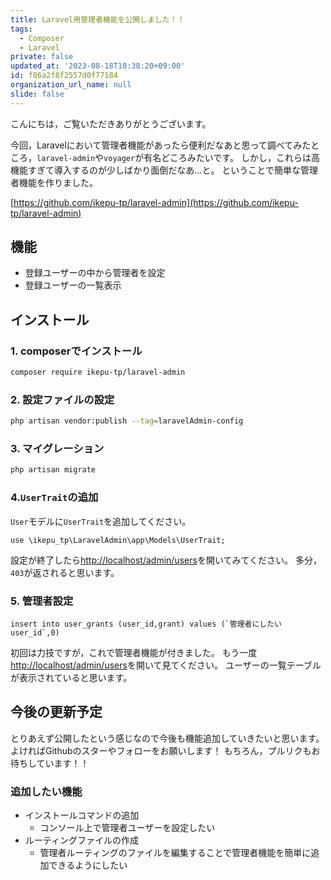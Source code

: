 ```yaml
---
title: Laravel用管理者機能を公開しました！！
tags:
  - Composer
  - Laravel
private: false
updated_at: '2023-08-18T10:38:20+09:00'
id: f86a2f8f2557d0f77184
organization_url_name: null
slide: false
---
```

こんにちは，ご覧いただきありがとうございます。

今回，Laravelにおいて管理者機能があったら便利だなあと思って調べてみたところ，`laravel-admin`や`voyager`が有名どころみたいです。
しかし，これらは高機能すぎて導入するのが少しばかり面倒だなあ…と。
ということで簡単な管理者機能を作りました。

[https://github.com/ikepu-tp/laravel-admin](https://github.com/ikepu-tp/laravel-admin)

## 機能

- 登録ユーザーの中から管理者を設定
- 登録ユーザーの一覧表示

## インストール

### 1. composerでインストール

```bash
composer require ikepu-tp/laravel-admin
```

### 2. 設定ファイルの設定

```bash
php artisan vendor:publish --tag=laravelAdmin-config
```

### 3. マイグレーション

```bash
php artisan migrate
```

### 4.`UserTrait`の追加

`User`モデルに`UserTrait`を追加してください。
```php:User.php
use \ikepu_tp\LaravelAdmin\app\Models\UserTrait;
```

設定が終了したら[http://localhost/admin/users](http://localhost/admin/users)を開いてみてください。
多分，`403`が返されると思います。

### 5. 管理者設定

```mysql
insert into user_grants (user_id,grant) values (`管理者にしたいuser_id`,0)
```

初回は力技ですが，これで管理者機能が付きました。
もう一度[http://localhost/admin/users](http://localhost/admin/users)を開いて見てください。
ユーザーの一覧テーブルが表示されていると思います。

## 今後の更新予定

とりあえず公開したという感じなので今後も機能追加していきたいと思います。
よければGithubのスターやフォローをお願いします！
もちろん，プルリクもお待ちしています！！

### 追加したい機能

- インストールコマンドの追加
  - コンソール上で管理者ユーザーを設定したい
- ルーティングファイルの作成
  - 管理者ルーティングのファイルを編集することで管理者機能を簡単に追加できるようにしたい
